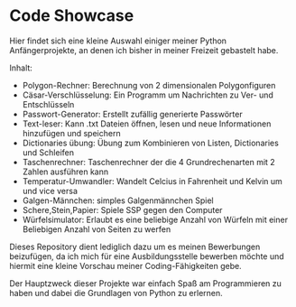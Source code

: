 # Code Showcase
Hier findet sich eine kleine Auswahl einiger meiner Python Anfängerprojekte,
an denen ich bisher in meiner Freizeit gebastelt habe.

Inhalt:
  - Polygon-Rechner:       Berechnung von 2 dimensionalen Polygonfiguren
  - Cäsar-Verschlüsselung: Ein Programm um Nachrichten zu Ver- und Entschlüsseln
  - Passwort-Generator:    Erstellt zufällig generierte Passwörter
  - Text-leser:            Kann .txt Dateien öffnen, lesen und neue Informationen hinzufügen und speichern
  - Dictionaries übung:    Übung zum Kombinieren von Listen, Dictionaries und Schleifen
  - Taschenrechner:        Taschenrechner der die 4 Grundrechenarten mit 2 Zahlen ausführen kann
  - Temperatur-Umwandler:  Wandelt Celcius in Fahrenheit und Kelvin um und vice versa
  - Galgen-Männchen:       simples Galgenmännchen Spiel
  - Schere,Stein,Papier:   Spiele SSP gegen den Computer
  - Würfelsimulator:       Erlaubt es eine beliebige Anzahl von Würfeln mit einer Beliebigen Anzahl von Seiten zu werfen

Dieses Repository dient lediglich dazu um es meinen Bewerbungen beizufügen, da ich 
mich für eine Ausbildungsstelle bewerben möchte und hiermit eine kleine Vorschau meiner
Coding-Fähigkeiten gebe.

Der Hauptzweck dieser Projekte war einfach Spaß am Programmieren zu haben und dabei
die Grundlagen von Python zu erlernen.

